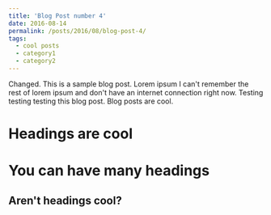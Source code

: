 ```yaml
---
title: 'Blog Post number 4'
date: 2016-08-14
permalink: /posts/2016/08/blog-post-4/
tags:
  - cool posts
  - category1
  - category2
---
```


Changed. This is a sample blog post. Lorem ipsum I can't remember the rest of lorem ipsum and don't have an internet connection right now. Testing testing testing this blog post. Blog posts are cool.

Headings are cool
======

You can have many headings
======

Aren't headings cool?
------